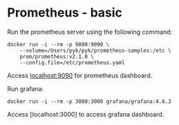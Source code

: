 # Prometheus - basic

Run the prometheus server using the following command:

```
docker run -i --rm -p 9090:9090 \
    --volume=/Users/pyk/pyk/prometheus-samples:/etc \
    prom/prometheus:v2.1.0 \
    --config.file=/etc/prometheus.yaml
```

Access [localhost:9090](http://localhost:9090) for prometheus dashboard.

Run grafana:

```
docker run -i --rm -p 3000:3000 grafana/grafana:4.6.3
```

Access [localhost:3000] to access grafana dashboard.
